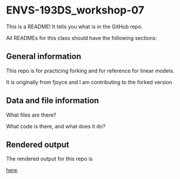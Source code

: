 # ENVS-193DS_workshop-07

This is a README! It tells you what is in the GitHub repo.

All READMEs for this class should have the following sections:

## General information

This repo is for practicing forking and for reference for linear models.

It is originally from fjoyce and I am contributing to the forked version

## Data and file information

What files are there?

What code is there, and what does it do?

## Rendered output

The rendered output for this repo is 

[here](https://scottwag.github.io/ENVS-193DS_workshop-07/code/ENVS-193DS_workshop-07_complete.html).